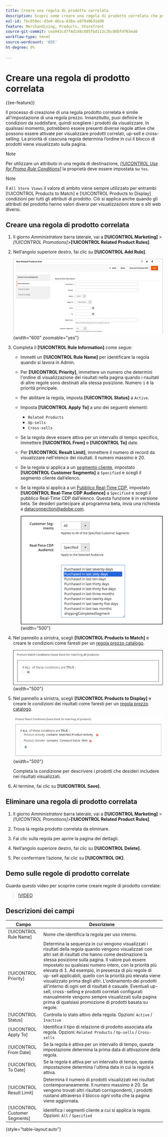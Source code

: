```yaml
---
title: Creare una regola di prodotto correlata
description: Scopri come creare una regola di prodotto correlata che può essere attivata per visualizzare prodotti correlati, up-sell e cross-selling.
exl-id: fbc059ec-d3e6-46ca-810a-a979a0631dd8
feature: Merchandising, Products, Storefront
source-git-commit: cea943cd7f4d148c885fbd113c3bc08bfdf63ea0
workflow-type: tm+mt
source-wordcount: '655'
ht-degree: 0%

---
```


# Creare una regola di prodotto correlata

{{ee-feature}}

Il processo di creazione di una regola prodotto correlata è simile all&#39;impostazione di una regola prezzo. Innanzitutto, puoi definire le condizioni da soddisfare, quindi scegliere i prodotti da visualizzare. In qualsiasi momento, potrebbero essere presenti diverse regole attive che possono essere attivate per visualizzare prodotti correlati, up-sell e cross-selling. La priorità di ciascuna regola determina l’ordine in cui il blocco di prodotti viene visualizzato sulla pagina.

>[!NOTE]
>
>Per utilizzare un attributo in una regola di destinazione, [_[!UICONTROL Use for Promo Rule Conditions]_](../catalog/product-attributes.md) la proprietà deve essere impostata su `Yes`.

>[!NOTE]
>
>Il `All Store Views` il valore di ambito viene sempre utilizzato per entrambi [!UICONTROL Products to Match] e [!UICONTROL Products to Display] condizioni per tutti gli attributi di prodotto. Ciò si applica anche quando gli attributi del prodotto hanno valori diversi per visualizzazioni store e siti web diversi.

## Creare una regola di prodotto correlata

1. Il giorno _Amministratore_ barra laterale, vai a **[!UICONTROL Marketing]** > _[!UICONTROL Promotions]_>**[!UICONTROL Related Product Rules]**.

1. Nell’angolo superiore destro, fai clic su **[!UICONTROL Add Rule]**.

   ![Regola prodotti correlati - informazioni](./assets/catalog-related-products-rule-information.png){width="600" zoomable="yes"}

1. Completa il **[!UICONTROL Rule Information]** come segue:

   - Immetti un **[!UICONTROL Rule Name]** per identificare la regola quando si lavora in Admin.

   - Per **[!UICONTROL Priority]**, immettere un numero che determini l&#39;ordine di visualizzazione dei risultati nella pagina quando i risultati di altre regole sono destinati alla stessa posizione. Numero `1` è la priorità principale.

   - Per abilitare la regola, imposta **[!UICONTROL Status]** a `Active`.

   - Imposta **[!UICONTROL Apply To]** a uno dei seguenti elementi:

      - `Related Products`
      - `Up-sells`
      - `Cross-sells`

   - Se la regola deve essere attiva per un intervallo di tempo specifico, immettere **[!UICONTROL From]** e **[!UICONTROL To]** date.

   - Per **[!UICONTROL Result Limit]**, immettere il numero di record da visualizzare nell&#39;elenco dei risultati. Il numero massimo è 20.

   - Se la regola si applica a un [segmento cliente](../customers/customer-segments.md), impostato **[!UICONTROL Customer Segments]** a `Specified` e scegli il segmento cliente dall’elenco.

   - Se la regola si applica a un [Pubblico Real-Time CDP](../customers/audience-activation.md), impostato **[!UICONTROL Real-Time CDP Audience]** a `Specified` e scegli il pubblico Real-Time CDP dall’elenco. Questa funzione è in versione beta. Se desideri partecipare al programma beta, invia una richiesta a [dataconnection@adobe.com](mailto:dataconnection@adobe.com).

     ![Regola prodotti correlati - Pubblico Real-Time CDP](./assets/rtcdp-related-products.png){width="500"}

1. Nel pannello a sinistra, scegli **[!UICONTROL Products to Match]** e creare le condizioni come faresti per un [regola prezzo catalogo](price-rules-catalog.md).

   ![Regola prodotti correlati: prodotti da abbinare](./assets/catalog-related-products-match.png){width="500"}

1. Nel pannello a sinistra, scegli **[!UICONTROL Products to Display]** e creare le condizioni dei risultati come faresti per un [regola prezzo catalogo](price-rules-catalog.md).

   ![Regola prodotti correlati: prodotti da visualizzare](./assets/catalog-related-products-to-display.png){width="500"}

   Completa la condizione per descrivere i prodotti che desideri includere nei risultati visualizzati.

1. Al termine, fai clic su **[!UICONTROL Save]**.

## Eliminare una regola di prodotto correlata

1. Il giorno _Amministratore_ barra laterale, vai a **[!UICONTROL Marketing]** > _[!UICONTROL Promotions]_>**[!UICONTROL Related Product Rules]**.

1. Trova la regola prodotto correlata da eliminare.

1. Fai clic sulla regola per aprire la pagina dei dettagli.

1. Nell’angolo superiore destro, fai clic su **[!UICONTROL Delete]**.

1. Per confermare l’azione, fai clic su **[!UICONTROL OK]**.

## Demo sulle regole di prodotto correlate

Guarda questo video per scoprire come creare regole di prodotto correlate:

>[!VIDEO](https://video.tv.adobe.com/v/343837?quality=12&learn=on)

## Descrizioni dei campi

| Campo | Descrizione |
|--- |--- |
| [!UICONTROL Rule Name] | Nome che identifica la regola per uso interno. |
| [!UICONTROL Priority] | Determina la sequenza in cui vengono visualizzati i risultati della regola quando vengono visualizzati con altri set di risultati che hanno come destinazione la stessa posizione sulla pagina. Il valore può essere impostato su qualsiasi numero intero, con la priorità più elevata di 1. Ad esempio, in presenza di più regole di up-sell applicabili, quello con la priorità più elevata viene visualizzato prima degli altri. L’ordinamento dei prodotti all’interno di ogni set di risultati è casuale. Eventuali up-sell, cross-selling e prodotti correlati configurati manualmente vengono sempre visualizzati sulla pagina prima di qualsiasi promozione di prodotti basata su regole. |
| [!UICONTROL Status] | Controlla lo stato attivo della regola. Opzioni: `Active` / `Inactive` |
| [!UICONTROL Apply To] | Identifica il tipo di relazione di prodotto associata alla regola. Opzioni: `Related Products` / `Up-sells` / `Cross-sells` |
| [!UICONTROL From Date] | Se la regola è attiva per un intervallo di tempo, questa impostazione determina la prima data di attivazione della regola. |
| [!UICONTROL To Date] | Se la regola è attiva per un intervallo di tempo, questa impostazione determina l&#39;ultima data in cui la regola è attiva. |
| [!UICONTROL Result Limit] | Determina il numero di prodotti visualizzati nei risultati contemporaneamente. Il numero massimo è 20. Se vengono trovati altri risultati corrispondenti, i prodotti ruotano attraverso il blocco ogni volta che la pagina viene aggiornata. |
| [!UICONTROL Customer Segments] | Identifica i segmenti cliente a cui si applica la regola. Opzioni: `All` / `Specified` |

{style="table-layout:auto"}
